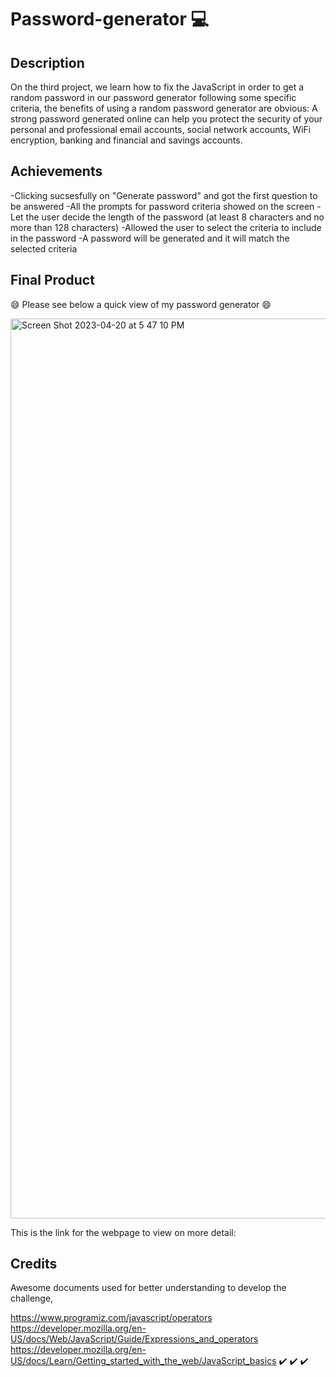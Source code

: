 # Password-generator 💻

## Description
On the third project, we learn how to fix the JavaScript in order to get a random password in our password generator following some specific criteria, the benefits of using a random password generator are obvious: A strong password generated online can help you protect the security of your personal and professional email accounts, social network accounts, WiFi encryption, banking and financial and savings accounts.

## Achievements

-Clicking sucsesfully on "Generate password" and got the first question to be answered
-All the prompts for password criteria showed on the screen
-Let the user decide the length of the password (at least 8 characters and no more than 128 characters)
-Allowed the user to select the criteria to include in the password
-A password will be generated and it will match the selected criteria

## Final Product
😄 Please see below a quick view of my password generator 😄
 
<img width="1440" alt="Screen Shot 2023-04-20 at 5 47 10 PM" src="https://user-images.githubusercontent.com/128196586/233494687-e9da668f-8d90-4512-ba84-dc617094a72e.png">


This is the link for the webpage to view on more detail: 

## Credits
Awesome documents used for better understanding to develop the challenge,

https://www.programiz.com/javascript/operators
https://developer.mozilla.org/en-US/docs/Web/JavaScript/Guide/Expressions_and_operators
https://developer.mozilla.org/en-US/docs/Learn/Getting_started_with_the_web/JavaScript_basics
✔️ ✔️ ✔️
